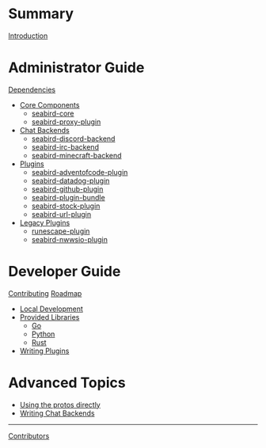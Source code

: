 # Summary

[Introduction](README.md)

# Administrator Guide

[Dependencies](admin/dependencies.md)

- [Core Components]()
  - [seabird-core](admin/seabird-core.md)
  - [seabird-proxy-plugin](admin/seabird-proxy-plugin.md)
- [Chat Backends]()
  - [seabird-discord-backend](admin/seabird-discord-backend.md)
  - [seabird-irc-backend]()
  - [seabird-minecraft-backend]()
- [Plugins]()
  - [seabird-adventofcode-plugin]()
  - [seabird-datadog-plugin]()
  - [seabird-github-plugin]()
  - [seabird-plugin-bundle]()
  - [seabird-stock-plugin]()
  - [seabird-url-plugin]()
- [Legacy Plugins]()
  - [runescape-plugin]()
  - [seabird-nwwsio-plugin]()

# Developer Guide

[Contributing]()
[Roadmap]()

- [Local Development]()
- [Provided Libraries]()
  - [Go]()
  - [Python]()
  - [Rust]()
- [Writing Plugins]()

# Advanced Topics

- [Using the protos directly]()
- [Writing Chat Backends]()

---

[Contributors](contributors.md)
